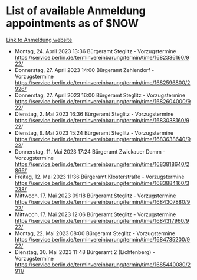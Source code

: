 # List of available Anmeldung appointments as of $NOW
[Link to Anmeldung website](https://service.berlin.de/terminvereinbarung/termin/tag.php?termin=1&anliegen[]=120686&dienstleisterlist=122210,122217,327316,122219,327312,122227,327314,122231,327346,122243,327348,122254,122252,329742,122260,329745,122262,329748,122271,327278,122273,327274,122277,327276,330436,122280,327294,122282,327290,122284,327292,122291,327270,122285,327266,122286,327264,122296,327268,150230,329760,122297,327286,122294,327284,122312,329763,122314,329775,122304,327330,122311,327334,122309,327332,317869,122281,327352,122279,329772,122283,122276,327324,122274,327326,122267,329766,122246,327318,122251,327320,122257,327322,122208,327298,122226,327300&herkunft=http%3A%2F%2Fservice.berlin.de%2Fdienstleistung%2F120686%2F)
- Montag, 24. April 2023 13:36 Bürgeramt Steglitz - Vorzugstermine https://service.berlin.de/terminvereinbarung/termin/time/1682336160/922/
- Donnerstag, 27. April 2023 14:00 Bürgeramt Zehlendorf - Vorzugstermine https://service.berlin.de/terminvereinbarung/termin/time/1682596800/2926/
- Donnerstag, 27. April 2023 16:00 Bürgeramt Steglitz - Vorzugstermine https://service.berlin.de/terminvereinbarung/termin/time/1682604000/922/
- Dienstag, 2. Mai 2023 16:36 Bürgeramt Steglitz - Vorzugstermine https://service.berlin.de/terminvereinbarung/termin/time/1683038160/922/
- Dienstag, 9. Mai 2023 15:24 Bürgeramt Steglitz - Vorzugstermine https://service.berlin.de/terminvereinbarung/termin/time/1683638640/922/
- Donnerstag, 11. Mai 2023 17:24 Bürgeramt Zwickauer Damm - Vorzugstermine https://service.berlin.de/terminvereinbarung/termin/time/1683818640/2866/
- Freitag, 12. Mai 2023 11:36 Bürgeramt Klosterstraße - Vorzugstermine https://service.berlin.de/terminvereinbarung/termin/time/1683884160/3238/
- Mittwoch, 17. Mai 2023 09:18 Bürgeramt Steglitz - Vorzugstermine https://service.berlin.de/terminvereinbarung/termin/time/1684307880/922/
- Mittwoch, 17. Mai 2023 12:06 Bürgeramt Steglitz - Vorzugstermine https://service.berlin.de/terminvereinbarung/termin/time/1684317960/922/
- Montag, 22. Mai 2023 08:00 Bürgeramt Steglitz - Vorzugstermine https://service.berlin.de/terminvereinbarung/termin/time/1684735200/922/
- Dienstag, 30. Mai 2023 11:48 Bürgeramt 2 (Lichtenberg) - Vorzugstermine https://service.berlin.de/terminvereinbarung/termin/time/1685440080/2911/

